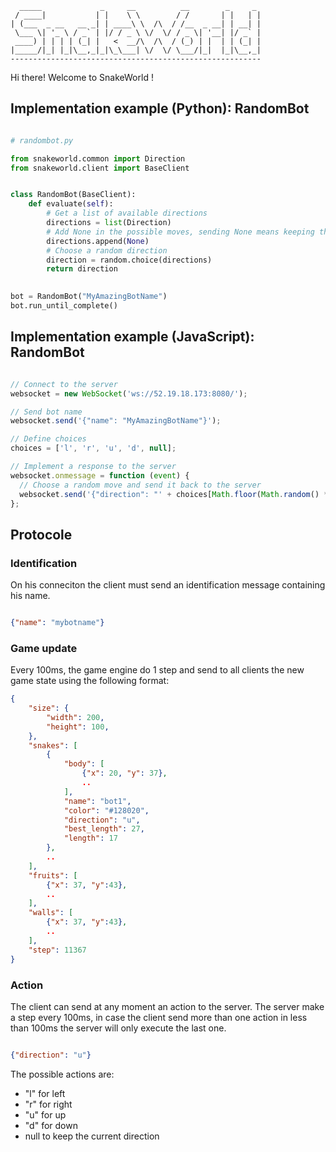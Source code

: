 
      _____             _     __          __        _     _ 
     / ____|           | |    \ \        / /       | |   | |
    | (___  _ __   __ _| | ____\ \  /\  / /__  _ __| | __| |
     \___ \| '_ \ / _` | |/ / _ \ \/  \/ / _ \| '__| |/ _` |
     ____) | | | | (_| |   <  __/\  /\  / (_) | |  | | (_| |
    |_____/|_| |_|\__,_|_|\_\___| \/  \/ \___/|_|  |_|\__,_|
    --------------------------------------------------------


Hi there! Welcome to SnakeWorld !


## Implementation example (Python): RandomBot

```python

# randombot.py

from snakeworld.common import Direction
from snakeworld.client import BaseClient


class RandomBot(BaseClient):
    def evaluate(self):
        # Get a list of available directions
        directions = list(Direction)
        # Add None in the possible moves, sending None means keeping the current direction
        directions.append(None)
        # Choose a random direction
        direction = random.choice(directions)
        return direction
        

bot = RandomBot("MyAmazingBotName")
bot.run_until_complete()
```


## Implementation example (JavaScript): RandomBot


```js

// Connect to the server
websocket = new WebSocket('ws://52.19.18.173:8080/');

// Send bot name
websocket.send('{"name": "MyAmazingBotName"}');

// Define choices
choices = ['l', 'r', 'u', 'd', null];

// Implement a response to the server
websocket.onmessage = function (event) {
  // Choose a random move and send it back to the server
  websocket.send('{"direction": "' + choices[Math.floor(Math.random() * choices.length)] + '"}');
};
```


## Protocole


### Identification

On his conneciton the client must send an identification message containing his
name.

```json

{"name": "mybotname"}
```


### Game update

Every 100ms, the game engine do 1 step and send to all clients the new game state
using the following format:

```json
{
    "size": {
        "width": 200,
        "height": 100,
    },
    "snakes": [
        {
            "body": [
                {"x": 20, "y": 37},
                ..
            ],
            "name": "bot1",
            "color": "#128020",
            "direction": "u",
            "best_length": 27,
            "length": 17
        },
        ..
    ],
    "fruits": [
        {"x": 37, "y":43},
        ..
    ],
    "walls": [
        {"x": 37, "y":43},
        ..
    ],
    "step": 11367
}
```


### Action


The client can send at any moment an action to the server. The server make a step
every 100ms, in case the client send more than one action in less than 100ms the
server will only execute the last one.


```json

{"direction": "u"}
```

The possible actions are:

* "l" for left
* "r" for right
* "u" for up
* "d" for down
* null to keep the current direction